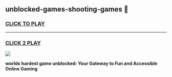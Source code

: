 
## unblocked-games-shooting-games 👋
<h3>
<a href="https://premium.freeplayer.one?title=unblocked-games-shooting-games&ref=14F">CLICK TO PLAY</a></h3>
<hr>

<h3>
<a href="https://premium.freeplayer.one?title=unblocked-games-shooting-games&ref=14F">CLICK 2 PLAY</a>
  
</h3>

<a href="https://premium.freeplayer.one?title=unblocked-games-shooting-games&ref=12F/"><img src="https://clearcache.store/games.png"></a>


**worlds hardest game unblocked: Your Gateway to Fun and Accessible Online Gaming**
